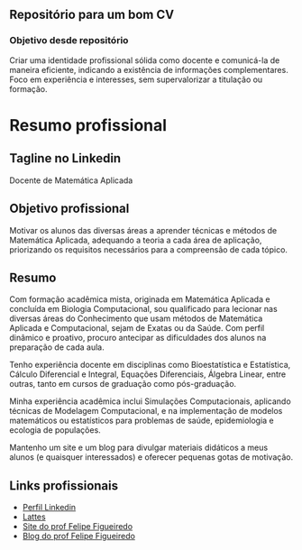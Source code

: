 ## Repositório para um bom CV

### Objetivo desde repositório

Criar uma identidade profissional sólida como docente e comunicá-la de maneira eficiente, indicando a existência de informações complementares. Foco em experiência e interesses, sem supervalorizar a titulação ou formação.

# Resumo profissional

## Tagline no Linkedin
Docente de Matemática Aplicada

## Objetivo profissional
Motivar os alunos das diversas áreas a aprender técnicas e métodos de Matemática Aplicada, adequando a teoria a cada área de aplicação, priorizando os requisitos necessários para a compreensão de cada tópico.

## Resumo
Com formação acadêmica mista, originada em Matemática Aplicada e concluída em Biologia Computacional, sou qualificado para lecionar nas diversas áreas do Conhecimento que usam métodos de Matemática Aplicada e Computacional, sejam de Exatas ou da Saúde. Com perfil dinâmico e proativo, procuro antecipar as dificuldades dos alunos na preparação de cada aula.

Tenho experiência docente em disciplinas como Bioestatística e Estatística, Cálculo Diferencial e Integral, Equações Diferenciais, Álgebra Linear, entre outras, tanto em cursos de graduação como pós-graduação.

Minha experiência acadêmica inclui Simulações Computacionais, aplicando técnicas de Modelagem Computacional, e na implementação de modelos matemáticos ou estatísticos para problemas de saúde, epidemiologia e ecologia de populações.

Mantenho um site e um blog para divulgar materiais didáticos a meus alunos (e quaisquer interessados) e oferecer pequenas gotas de motivação.

## Links profissionais
* [Perfil Linkedin](https://www.linkedin.com/pub/felipe-figueiredo/13/896/979)
* [Lattes](http://lattes.cnpq.br/1771110726925698)
* [Site do prof Felipe Figueiredo](https://sites.google.com/site/proffelipefigueiredo/)
* [Blog do prof Felipe Figueiredo](http://proffelipefigueiredo.blogspot.com/)
